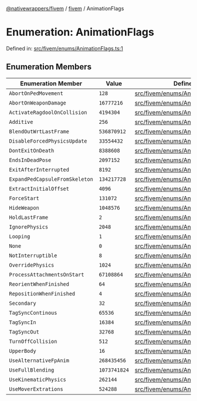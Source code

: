 [@nativewrappers/fivem](../../README.md) / [fivem](../README.md) / AnimationFlags

# Enumeration: AnimationFlags

Defined in: [src/fivem/enums/AnimationFlags.ts:1](https://github.com/nativewrappers/nativewrappers/blob/0bf5a50fdb39736240229f922b5089be4fd3a85c/src/fivem/enums/AnimationFlags.ts#L1)

## Enumeration Members

| Enumeration Member | Value | Defined in |
| ------ | ------ | ------ |
| <a id="abortonpedmovement"></a> `AbortOnPedMovement` | `128` | [src/fivem/enums/AnimationFlags.ts:10](https://github.com/nativewrappers/nativewrappers/blob/0bf5a50fdb39736240229f922b5089be4fd3a85c/src/fivem/enums/AnimationFlags.ts#L10) |
| <a id="abortonweapondamage"></a> `AbortOnWeaponDamage` | `16777216` | [src/fivem/enums/AnimationFlags.ts:27](https://github.com/nativewrappers/nativewrappers/blob/0bf5a50fdb39736240229f922b5089be4fd3a85c/src/fivem/enums/AnimationFlags.ts#L27) |
| <a id="activateragdooloncollision"></a> `ActivateRagdoolOnCollision` | `4194304` | [src/fivem/enums/AnimationFlags.ts:25](https://github.com/nativewrappers/nativewrappers/blob/0bf5a50fdb39736240229f922b5089be4fd3a85c/src/fivem/enums/AnimationFlags.ts#L25) |
| <a id="additive"></a> `Additive` | `256` | [src/fivem/enums/AnimationFlags.ts:11](https://github.com/nativewrappers/nativewrappers/blob/0bf5a50fdb39736240229f922b5089be4fd3a85c/src/fivem/enums/AnimationFlags.ts#L11) |
| <a id="blendoutwrtlastframe"></a> `BlendOutWrtLastFrame` | `536870912` | [src/fivem/enums/AnimationFlags.ts:32](https://github.com/nativewrappers/nativewrappers/blob/0bf5a50fdb39736240229f922b5089be4fd3a85c/src/fivem/enums/AnimationFlags.ts#L32) |
| <a id="disableforcedphysicsupdate"></a> `DisableForcedPhysicsUpdate` | `33554432` | [src/fivem/enums/AnimationFlags.ts:28](https://github.com/nativewrappers/nativewrappers/blob/0bf5a50fdb39736240229f922b5089be4fd3a85c/src/fivem/enums/AnimationFlags.ts#L28) |
| <a id="dontexitondeath"></a> `DontExitOnDeath` | `8388608` | [src/fivem/enums/AnimationFlags.ts:26](https://github.com/nativewrappers/nativewrappers/blob/0bf5a50fdb39736240229f922b5089be4fd3a85c/src/fivem/enums/AnimationFlags.ts#L26) |
| <a id="endsindeadpose"></a> `EndsInDeadPose` | `2097152` | [src/fivem/enums/AnimationFlags.ts:24](https://github.com/nativewrappers/nativewrappers/blob/0bf5a50fdb39736240229f922b5089be4fd3a85c/src/fivem/enums/AnimationFlags.ts#L24) |
| <a id="exitafterinterrupted"></a> `ExitAfterInterrupted` | `8192` | [src/fivem/enums/AnimationFlags.ts:16](https://github.com/nativewrappers/nativewrappers/blob/0bf5a50fdb39736240229f922b5089be4fd3a85c/src/fivem/enums/AnimationFlags.ts#L16) |
| <a id="expandpedcapsulefromskeleton"></a> `ExpandPedCapsuleFromSkeleton` | `134217728` | [src/fivem/enums/AnimationFlags.ts:30](https://github.com/nativewrappers/nativewrappers/blob/0bf5a50fdb39736240229f922b5089be4fd3a85c/src/fivem/enums/AnimationFlags.ts#L30) |
| <a id="extractinitialoffset"></a> `ExtractInitialOffset` | `4096` | [src/fivem/enums/AnimationFlags.ts:15](https://github.com/nativewrappers/nativewrappers/blob/0bf5a50fdb39736240229f922b5089be4fd3a85c/src/fivem/enums/AnimationFlags.ts#L15) |
| <a id="forcestart"></a> `ForceStart` | `131072` | [src/fivem/enums/AnimationFlags.ts:20](https://github.com/nativewrappers/nativewrappers/blob/0bf5a50fdb39736240229f922b5089be4fd3a85c/src/fivem/enums/AnimationFlags.ts#L20) |
| <a id="hideweapon"></a> `HideWeapon` | `1048576` | [src/fivem/enums/AnimationFlags.ts:23](https://github.com/nativewrappers/nativewrappers/blob/0bf5a50fdb39736240229f922b5089be4fd3a85c/src/fivem/enums/AnimationFlags.ts#L23) |
| <a id="holdlastframe"></a> `HoldLastFrame` | `2` | [src/fivem/enums/AnimationFlags.ts:4](https://github.com/nativewrappers/nativewrappers/blob/0bf5a50fdb39736240229f922b5089be4fd3a85c/src/fivem/enums/AnimationFlags.ts#L4) |
| <a id="ignorephysics"></a> `IgnorePhysics` | `2048` | [src/fivem/enums/AnimationFlags.ts:14](https://github.com/nativewrappers/nativewrappers/blob/0bf5a50fdb39736240229f922b5089be4fd3a85c/src/fivem/enums/AnimationFlags.ts#L14) |
| <a id="looping"></a> `Looping` | `1` | [src/fivem/enums/AnimationFlags.ts:3](https://github.com/nativewrappers/nativewrappers/blob/0bf5a50fdb39736240229f922b5089be4fd3a85c/src/fivem/enums/AnimationFlags.ts#L3) |
| <a id="none"></a> `None` | `0` | [src/fivem/enums/AnimationFlags.ts:2](https://github.com/nativewrappers/nativewrappers/blob/0bf5a50fdb39736240229f922b5089be4fd3a85c/src/fivem/enums/AnimationFlags.ts#L2) |
| <a id="notinterruptible"></a> `NotInterruptible` | `8` | [src/fivem/enums/AnimationFlags.ts:6](https://github.com/nativewrappers/nativewrappers/blob/0bf5a50fdb39736240229f922b5089be4fd3a85c/src/fivem/enums/AnimationFlags.ts#L6) |
| <a id="overridephysics"></a> `OverridePhysics` | `1024` | [src/fivem/enums/AnimationFlags.ts:13](https://github.com/nativewrappers/nativewrappers/blob/0bf5a50fdb39736240229f922b5089be4fd3a85c/src/fivem/enums/AnimationFlags.ts#L13) |
| <a id="processattachmentsonstart"></a> `ProcessAttachmentsOnStart` | `67108864` | [src/fivem/enums/AnimationFlags.ts:29](https://github.com/nativewrappers/nativewrappers/blob/0bf5a50fdb39736240229f922b5089be4fd3a85c/src/fivem/enums/AnimationFlags.ts#L29) |
| <a id="reorientwhenfinished"></a> `ReorientWhenFinished` | `64` | [src/fivem/enums/AnimationFlags.ts:9](https://github.com/nativewrappers/nativewrappers/blob/0bf5a50fdb39736240229f922b5089be4fd3a85c/src/fivem/enums/AnimationFlags.ts#L9) |
| <a id="repositionwhenfinished"></a> `RepositionWhenFinished` | `4` | [src/fivem/enums/AnimationFlags.ts:5](https://github.com/nativewrappers/nativewrappers/blob/0bf5a50fdb39736240229f922b5089be4fd3a85c/src/fivem/enums/AnimationFlags.ts#L5) |
| <a id="secondary"></a> `Secondary` | `32` | [src/fivem/enums/AnimationFlags.ts:8](https://github.com/nativewrappers/nativewrappers/blob/0bf5a50fdb39736240229f922b5089be4fd3a85c/src/fivem/enums/AnimationFlags.ts#L8) |
| <a id="tagsynccontinous"></a> `TagSyncContinous` | `65536` | [src/fivem/enums/AnimationFlags.ts:19](https://github.com/nativewrappers/nativewrappers/blob/0bf5a50fdb39736240229f922b5089be4fd3a85c/src/fivem/enums/AnimationFlags.ts#L19) |
| <a id="tagsyncin"></a> `TagSyncIn` | `16384` | [src/fivem/enums/AnimationFlags.ts:17](https://github.com/nativewrappers/nativewrappers/blob/0bf5a50fdb39736240229f922b5089be4fd3a85c/src/fivem/enums/AnimationFlags.ts#L17) |
| <a id="tagsyncout"></a> `TagSyncOut` | `32768` | [src/fivem/enums/AnimationFlags.ts:18](https://github.com/nativewrappers/nativewrappers/blob/0bf5a50fdb39736240229f922b5089be4fd3a85c/src/fivem/enums/AnimationFlags.ts#L18) |
| <a id="turnoffcollision"></a> `TurnOffCollision` | `512` | [src/fivem/enums/AnimationFlags.ts:12](https://github.com/nativewrappers/nativewrappers/blob/0bf5a50fdb39736240229f922b5089be4fd3a85c/src/fivem/enums/AnimationFlags.ts#L12) |
| <a id="upperbody"></a> `UpperBody` | `16` | [src/fivem/enums/AnimationFlags.ts:7](https://github.com/nativewrappers/nativewrappers/blob/0bf5a50fdb39736240229f922b5089be4fd3a85c/src/fivem/enums/AnimationFlags.ts#L7) |
| <a id="usealternativefpanim"></a> `UseAlternativeFpAnim` | `268435456` | [src/fivem/enums/AnimationFlags.ts:31](https://github.com/nativewrappers/nativewrappers/blob/0bf5a50fdb39736240229f922b5089be4fd3a85c/src/fivem/enums/AnimationFlags.ts#L31) |
| <a id="usefullblending"></a> `UseFullBlending` | `1073741824` | [src/fivem/enums/AnimationFlags.ts:33](https://github.com/nativewrappers/nativewrappers/blob/0bf5a50fdb39736240229f922b5089be4fd3a85c/src/fivem/enums/AnimationFlags.ts#L33) |
| <a id="usekinematicphysics"></a> `UseKinematicPhysics` | `262144` | [src/fivem/enums/AnimationFlags.ts:21](https://github.com/nativewrappers/nativewrappers/blob/0bf5a50fdb39736240229f922b5089be4fd3a85c/src/fivem/enums/AnimationFlags.ts#L21) |
| <a id="usemoverextrations"></a> `UseMoverExtrations` | `524288` | [src/fivem/enums/AnimationFlags.ts:22](https://github.com/nativewrappers/nativewrappers/blob/0bf5a50fdb39736240229f922b5089be4fd3a85c/src/fivem/enums/AnimationFlags.ts#L22) |
